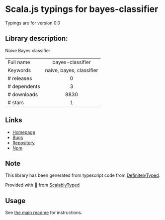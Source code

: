 
# Scala.js typings for bayes-classifier

Typings are for version 0.0

## Library description:
Naive Bayes classifier

|                    |                 |
| ------------------ | :-------------: |
| Full name          | bayes-classifier |
| Keywords           | naive, bayes, classifier |
| # releases         | 0 |
| # dependents       | 3 |
| # downloads        | 8830 |
| # stars            | 1 |

## Links
- [Homepage](https://github.com/miguelmota/bayes-classifier)
- [Bugs](https://github.com/miguelmota/bayes-classifier/issues)
- [Repository](https://github.com/miguelmota/bayes-classifier)
- [Npm](https://www.npmjs.com/package/bayes-classifier)
    


## Note
This library has been generated from typescript code from [DefinitelyTyped](https://definitelytyped.org).

Provided with :purple_heart: from [ScalablyTyped](https://github.com/oyvindberg/ScalablyTyped)

## Usage
See [the main readme](../../readme.md) for instructions.


